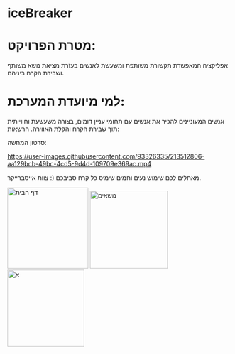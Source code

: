 # iceBreaker
# מטרת הפרויקט:
אפליקציה המאפשרת תקשורת משותפת ומשעשת לאנשים בעזרת מציאת נושא משותף ושבירת הקרח ביניהם.

# למי מיועדת המערכת:
אנשים המעוניינים להכיר את אנשים עם תחומי עניין דומים, בצורה משעשעת וחווייתית תוך שבירת הקרח והקלת האווירה.
הרשאות:

סרטון המחשה:


https://user-images.githubusercontent.com/93326335/213512806-aa129bcb-49bc-4cd5-9d4d-109709e369ac.mp4



מאחלים לכם שימוש נעים וחמים שימיס כל קרח סביבכם (:
צוות אייסברייקר.

<img width="182" alt="דף הבית" src="https://user-images.githubusercontent.com/93263233/213426125-4b2934f9-86d6-48de-85b5-66dfd50c7707.png">
<img width="175" alt="נושאים" src="https://user-images.githubusercontent.com/93263233/213426138-ee713219-7c81-4328-b563-1ee64762b4cc.png">
<img width="173" alt="א" src="https://user-images.githubusercontent.com/93263233/213426143-4be80ce0-9b6e-403b-b543-6ac1f9b97a30.png">
